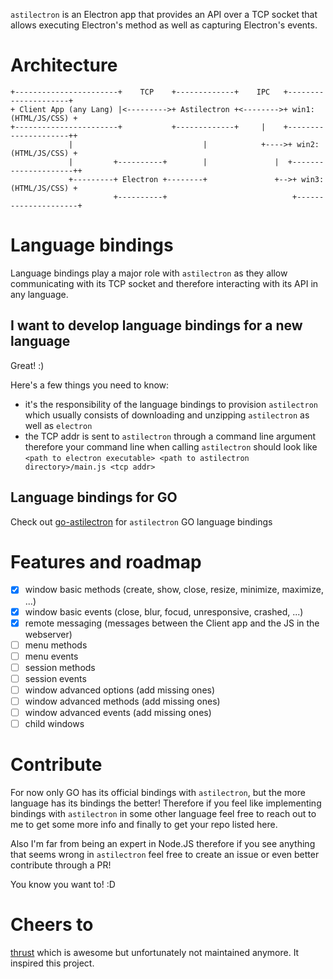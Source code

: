 `astilectron` is an Electron app that provides an API over a TCP socket that allows executing Electron's method as well as capturing Electron's events.

# Architecture

    +-----------------------+    TCP    +-------------+    IPC   +---------------------+
    + Client App (any Lang) |<--------->+ Astilectron +<-------->+ win1: (HTML/JS/CSS) +
    +-----------------------+           +-------------+     |    +---------------------++
                 |                             |            +---->+ win2: (HTML/JS/CSS) +
                 |         +----------+        |               |  +---------------------++
                 +---------+ Electron +--------+               +-->+ win3: (HTML/JS/CSS) +
                           +----------+                            +---------------------+
                            
# Language bindings

Language bindings play a major role with `astilectron` as they allow communicating with its TCP socket and therefore interacting with its API in any language.

## I want to develop language bindings for a new language

Great! :)

Here's a few things you need to know:

- it's the responsibility of the language bindings to provision `astilectron` which usually consists of downloading and unzipping `astilectron` as well as `electron`
- the TCP addr is sent to `astilectron` through a command line argument therefore your command line when calling `astilectron` should look like `<path to electron executable> <path to astilectron directory>/main.js <tcp addr>`

## Language bindings for GO

Check out [go-astilectron](https://github.com/asticode/go-astilectron) for `astilectron` GO language bindings

# Features and roadmap

- [x] window basic methods (create, show, close, resize, minimize, maximize, ...)
- [x] window basic events (close, blur, focud, unresponsive, crashed, ...)
- [x] remote messaging (messages between the Client app and the JS in the webserver)
- [ ] menu methods
- [ ] menu events
- [ ] session methods
- [ ] session events
- [ ] window advanced options (add missing ones)
- [ ] window advanced methods (add missing ones)
- [ ] window advanced events (add missing ones)
- [ ] child windows

# Contribute

For now only GO has its official bindings with `astilectron`, but the more language has its bindings the better! Therefore if you feel like implementing bindings with `astilectron` in some other language feel free to reach out to me to get some more info and finally to get your repo listed here.

Also I'm far from being an expert in Node.JS therefore if you see anything that seems wrong in `astilectron` feel free to create an issue or even better contribute through a PR!

You know you want to! :D

# Cheers to

[thrust](https://github.com/breach/thrust) which is awesome but unfortunately not maintained anymore. It inspired this project.

